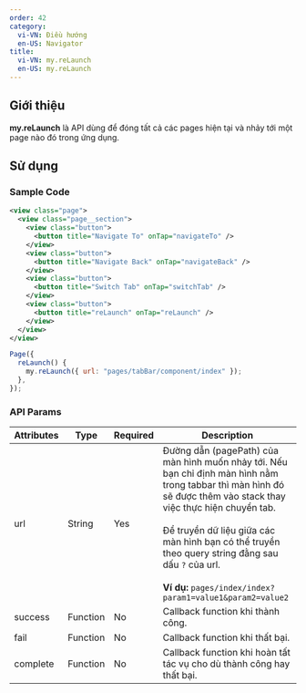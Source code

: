 ```yaml
---
order: 42
category:
  vi-VN: Điều hướng
  en-US: Navigator
title:
  vi-VN: my.reLaunch
  en-US: my.reLaunch
---
```


## Giới thiệu

**my.reLaunch** là API dùng để đóng tất cả các pages hiện tại và nhảy tới một page nào đó trong ứng dụng.

## Sử dụng

### Sample Code

```xml
<view class="page">
  <view class="page__section">
    <view class="button">
      <button title="Navigate To" onTap="navigateTo" />
    </view>
    <view class="button">
      <button title="Navigate Back" onTap="navigateBack" />
    </view>
    <view class="button">
      <button title="Switch Tab" onTap="switchTab" />
    </view>
    <view class="button">
      <button title="reLaunch" onTap="reLaunch" />
    </view>
  </view>
</view>
```

```js
Page({
  reLaunch() {
    my.reLaunch({ url: "pages/tabBar/component/index" });
  },
});
```

### API Params

| Attributes | Type     | Required | Description                                                                                                                                                                                                                                                                                                                                      |
| ---------- | -------- | -------- | ------------------------------------------------------------------------------------------------------------------------------------------------------------------------------------------------------------------------------------------------------------------------------------------------------------------------------------------------ |
| url        | String   | Yes      | Đường dẫn (pagePath) của màn hình muốn nhảy tới. Nếu bạn chỉ định màn hình nằm trong tabbar thì màn hình đó sẽ được thêm vào stack thay việc thực hiện chuyển tab. <br><br> Để truyền dữ liệu giữa các màn hình bạn có thể truyền theo query string đằng sau dấu `?` của url. <br><br>**Ví dụ:** `pages/index/index?param1=value1&param2=value2` |
| success    | Function | No       | Callback function khi thành công.                                                                                                                                                                                                                                                                                                                |
| fail       | Function | No       | Callback function khi thất bại.                                                                                                                                                                                                                                                                                                                  |
| complete   | Function | No       | Callback function khi hoàn tất tác vụ cho dù thành công hay thất bại.                                                                                                                                                                                                                                                                            |
